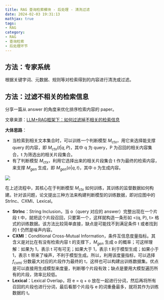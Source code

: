 ```yaml
---
title: RAG 查询检索模块 - 后处理 - 清洗过滤
date: 2024-02-03 19:31:13
mathjax: true
tags:
- RAG
category:
- RAG
- 查询检索
- 后处理环节
---
```


## 方法：专家系统

根据关键字词、元数据、规则等对检索得到的内容进行清洗或过滤。

## 方法：过滤不相关的检索信息

分享一篇从 answer 的角度来优化排序检索内容的 paper。

文章来源：[LLM+RAG框架下：如何过滤掉不相关的检索信息](https://mp.weixin.qq.com/s/gATYOKmsN7Dr94aTWnIiyg)

**大体思路**：

- 当检索到相关文本集合时，可以训练一个判断模型 $M_{ctx}$，用它来选择能支撑 query 的内容，即 $M_{ctx}(t|q, P)$，其中 q 为 query，P 为召回的相关内容集合，t 为筛选出的相关片段集合。
- 有了判断模型 $M_{ctx}$，利用它选择出来的相关片段集合 t 作为最终的检索内容，来支撑 $M_{gen}$ 生成，即 $M_{gen}(o|q, t)$，其中 o 为生成内容。

![](https://secure2.wostatic.cn/static/5qscJM64rExd9GAksLavfz/image.png?auth_key=1717829231-ffPWVa6pQPV7PTENfX6YkA-0-84737b9e8e238c36959c7ca34e3f55ab)

在上述流程中，其核心在于判断模型 $M_{ctx}$ 如何训练，其训练的监督数据如何构建。针对该问题，论文提出三种方法来构建判断模型的训练数据，即对应图中的 StrInc、CXMI、Lexical。

- **StrInc**：String Inclusion，当 o（query 对应的 answer）完整出现在一个片段 t 中，就把这个片段召回，只要第一个，这样就构造一条形如 <(q, P), t> 格式的训练数据。该方法比较简单直接，缺点是可能找不到满足条件 t 或者找到的 t 仍然是噪声内容。
- **CXMI**：Conditional Cross-Mutual Information，条件互信息度量指标。其含义是对比在有没有检索内容 t 的支撑下，$M_{gen}$ 生成 o 的概率；可这样理解：如果为 1，表示 t 可有可无；如果大于 1，表示 t 利于模型生成；如果小于 1，表示 t 带来了噪声，不利于模型生成。所以，利用该度量指标，可以选择 $f_{cxmi}$ 分数最大对应的片段作为最终的 t，这样也可以构建出训练数据集。优点是可以直接用生成模型来度量，判断哪个片段有效；缺点是要用大模型遍历所有的片段，效率比较低。
- **Lexical**：Lexical Overlap，将 e = q + o 放在一起进行分词，然后再将所有召回的片段也进行分词，最后看那个片段与 e 的词重叠最多，就将其作为训练数据的 t。
